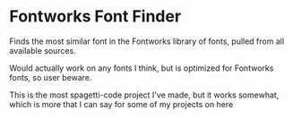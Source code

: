# Fontworks Font Finder
Finds the most similar font in the Fontworks library of fonts, pulled from all available sources.

Would actually work on any fonts I think, but is optimized for Fontworks fonts, so user beware.

This is the most spagetti-code project I've made, but it works somewhat, which is more that I can say for some of my projects on here